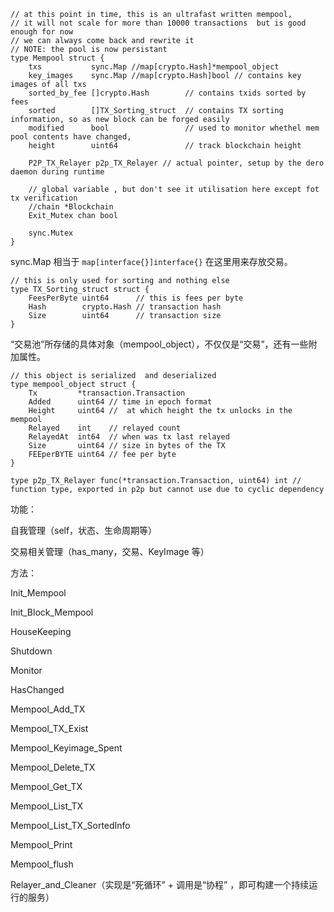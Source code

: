 ```
// at this point in time, this is an ultrafast written mempool,
// it will not scale for more than 10000 transactions  but is good enough for now
// we can always come back and rewrite it
// NOTE: the pool is now persistant
type Mempool struct {
    txs           sync.Map //map[crypto.Hash]*mempool_object
    key_images    sync.Map //map[crypto.Hash]bool // contains key images of all txs
    sorted_by_fee []crypto.Hash        // contains txids sorted by fees
    sorted        []TX_Sorting_struct  // contains TX sorting information, so as new block can be forged easily
    modified      bool                 // used to monitor whethel mem pool contents have changed,
    height        uint64               // track blockchain height

    P2P_TX_Relayer p2p_TX_Relayer // actual pointer, setup by the dero daemon during runtime

    // global variable , but don't see it utilisation here except fot tx verification
    //chain *Blockchain
    Exit_Mutex chan bool

    sync.Mutex
}
```

sync.Map 相当于 `map[interface{}]interface{}` 在这里用来存放交易。

```
// this is only used for sorting and nothing else
type TX_Sorting_struct struct {
    FeesPerByte uint64      // this is fees per byte
    Hash        crypto.Hash // transaction hash
    Size        uint64      // transaction size
}
```

“交易池”所存储的具体对象（mempool\_object），不仅仅是“交易”，还有一些附加属性。

```
// this object is serialized  and deserialized
type mempool_object struct {
    Tx         *transaction.Transaction
    Added      uint64 // time in epoch format
    Height     uint64 //  at which height the tx unlocks in the mempool
    Relayed    int    // relayed count
    RelayedAt  int64  // when was tx last relayed
    Size       uint64 // size in bytes of the TX
    FEEperBYTE uint64 // fee per byte
}
```

```
type p2p_TX_Relayer func(*transaction.Transaction, uint64) int // function type, exported in p2p but cannot use due to cyclic dependency
```

功能：

自我管理（self，状态、生命周期等）

交易相关管理（has\_many，交易、KeyImage 等）

方法：

Init\_Mempool

Init\_Block\_Mempool

HouseKeeping

Shutdown

Monitor

HasChanged

Mempool\_Add\_TX

Mempool\_TX\_Exist

Mempool\_Keyimage\_Spent

Mempool\_Delete\_TX

Mempool\_Get\_TX

Mempool\_List\_TX

Mempool\_List\_TX\_SortedInfo

Mempool\_Print

Mempool\_flush

Relayer\_and\_Cleaner（实现是“死循环” + 调用是“协程” ，即可构建一个持续运行的服务）

